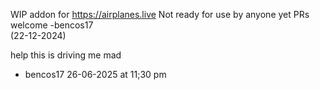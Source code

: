 WIP addon for https://airplanes.live
Not ready for use by anyone yet 
PRs welcome 
-bencos17  
(22-12-2024)

help this is driving me mad 
- bencos17 26-06-2025 at 11;30 pm